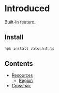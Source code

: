 # Introduced

Built-In feature.

## Install

```bash
npm install valorant.ts
```

## Contents

-   [Resources](./Resource.md)
    -   [Region](./Region.md)
-   [Crosshair](./Crosshair.md)
